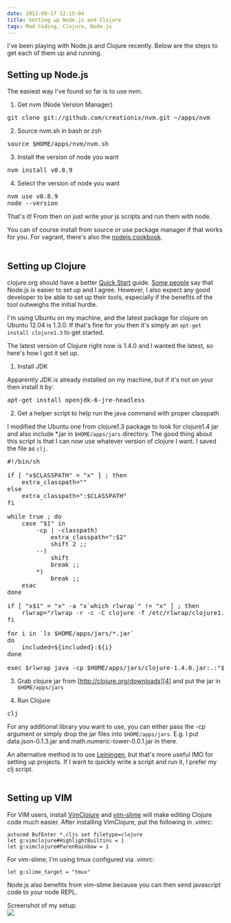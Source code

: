 ```yaml
---
date: 2012-09-17 12:15:04
title: Setting up Node.js and Clojure
tags: Mad Coding, Clojure, Node.js
---
```

I've been playing with Node.js and Clojure recently. Below are the steps to get
each of them up and running.

## **Setting up Node.js**

The easiest way I've found so far is to use nvm.

1. Get nvm (Node Version Manager)

<pre class="brush:bash">
git clone git://github.com/creationix/nvm.git ~/apps/nvm
</pre>

2. Source nvm.sh in bash or zsh

<pre class="brush:bash">
source $HOME/apps/nvm/nvm.sh
</pre>

3. Install the version of node you want

<pre class="brush:bash">
nvm install v0.8.9
</pre>

4. Select the version of node you want

<pre class="brush:bash">
nvm use v0.8.9
node --version
</pre>

That's it! From then on just write your js scripts and run them with node.

You can of course install from source or use package manager if that works for
you. For vagrant, there's also the [nodejs cookbook][1].
<br/>
<br/>

## **Setting up Clojure**

clojure.org should have a better [Quick Start][2] guide. [Some people][3] say that
Node.js is easier to set up and I agree. However, I also expect any good
developer to be able to set up their tools, especially if the benefits of the
tool outweighs the initial hurdle.

I'm using Ubuntu on my machine, and the latest package for clojure on Ubuntu
12.04 is 1.3.0. If that's fine for you then it's simply an `apt-get install
clojure1.3` to get started.

The latest version of Clojure right now is 1.4.0 and I wanted the latest, so
here's how I got it set up.

1. Install JDK  
  
Apparently JDK is already installed on my machine, but if it's not on your then
install it by:

<pre class="brush:bash">
apt-get install openjdk-6-jre-headless
</pre>

2. Get a helper script to help run the java command with proper classpath  
  
I modified the Ubuntu one from clojure1.3 package to look for clojure1.4 jar and
also include \*.jar in `$HOME/apps/jars` directory. The good thing about this
script is that I can now use whatever version of clojure I want. I saved the
file as `clj`.

<pre class="brush:bash">
#!/bin/sh

if [ "x$CLASSPATH" = "x" ] ; then
	extra_classpath=""
else
	extra_classpath=":$CLASSPATH"
fi

while true ; do
	case "$1" in
		-cp | -classpath)
			extra_classpath=":$2"
			shift 2 ;;
		--)
			shift
			break ;;
		*)
			break ;;
	esac
done

if [ "x$1" = "x" -a "x`which rlwrap`" != "x" ] ; then
	rlwrap="rlwrap -r -c -C clojure -f /etc/rlwrap/clojure1.4 -b (){}[],^%\$#@\"\";:''|\\"
fi

for i in `ls $HOME/apps/jars/*.jar`
do
    included=${included}:${i}
done

exec $rlwrap java -cp $HOME/apps/jars/clojure-1.4.0.jar:.:"$included""$extra_classpath" clojure.main "$@"
</pre>

3. Grab clojure jar from [http://clojure.org/downloads][4] and put the jar in
   `$HOME/apps/jars`

4. Run Clojure

<pre class="brush:bash">
clj
</pre>

For any additional library you want to use, you can either pass the -cp argument
or simply drop the jar files into `$HOME/apps/jars`. E.g. I put
data.json-0.1.3.jar and math.numeric-tower-0.0.1.jar in there.

An alternative method is to use [Leiningen][5], but that's more useful IMO for
setting up projects. If I want to quickly write a script and run it, I prefer my
clj script.
<br/>
<br/>

## **Setting up VIM**

For VIM users, install [VimClojure][6] and [vim-slime][7] will make editing
Clojure code much easier. After installing VimClojure, put the following in
.vimrc:

~~~
autocmd BufEnter *.cljs set filetype=clojure
let g:vimclojure#HighlightBuiltins = 1
let g:vimclojure#ParenRainbow = 1
~~~

For vim-slime, I'm using tmux configured via .vimrc:

~~~
let g:slime_target = "tmux"
~~~

Node.js also benefits from vim-slime because you can then send javascript code
to your node REPL.

Screenshot of my setup:  
![](http://asset0.dannysu.com/ahBzfmltYWdlZGF0YXN0b3JlcgwLEgVpbWFnZRjxLgw)


  [1]: http://community.opscode.com/cookbooks/nodejs
  [2]: http://clojure.org/getting_started
  [3]: http://arnorhs.com/2011/03/02/why-is-node-js-becoming-more-popular-than-clojure/
  [4]: http://clojure.org/downloads
  [5]: https://github.com/technomancy/leiningen
  [6]: https://github.com/vim-scripts/VimClojure
  [7]: https://github.com/jpalardy/vim-slime
